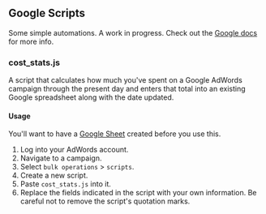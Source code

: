 ## Google Scripts
Some simple automations. A work in progress. Check out the [Google docs](https://developers.google.com/adwords/scripts/docs/your-first-script) for more info.

### cost_stats.js
A script that calculates how much you've spent on a Google AdWords campaign through the present day and enters that total into an existing Google spreadsheet along with the date updated.

#### Usage
You'll want to have a [Google Sheet](https://docs.google.com/spreadsheets/) created before you use this.

1. Log into your AdWords account.
2. Navigate to a campaign.
3. Select `bulk operations` >  `scripts`.
4. Create a new script.
5. Paste `cost_stats.js` into it.
6. Replace the fields indicated in the script with your own information. Be careful not to remove the script's quotation marks. 